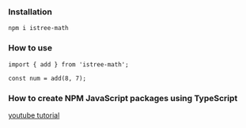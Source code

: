 ### Installation
```
npm i istree-math
```

### How to use
```
import { add } from 'istree-math';

const num = add(8, 7);
```

### How to create NPM JavaScript packages using TypeScript
[youtube tutorial](https://www.youtube.com/watch?v=jJNIuBTAb6Q)